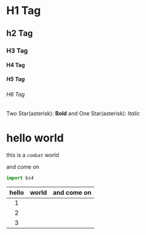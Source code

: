 # H1 Tag
## h2 Tag
### H3 Tag
#### H4 Tag
##### H5 Tag
###### H6 Tag
Two Star(asterisk): **Bold** and One Star(asterisk): *Italic* 

# hello world

this is a `combat` world

and come on 

```python
import bs4
```



| hello | world | and come on |
| :---: | :---: | :---------: |
|   1   |       |             |
|   2   |       |             |
|   3   |       |             |





